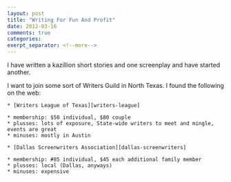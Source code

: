 ```yaml
---
layout: post
title: "Writing For Fun And Profit"
date: 2012-03-16
comments: true
categories: 
exerpt_separator: <!--more-->
---
```

I have written a kazillion short stories and one screenplay and have started another.
<!-- more -->

I want to join some sort of Writers Guild in North Texas.  I found the following on the web:

    * [Writers League of Texas][writers-league]

    * membership: $50 individual, $80 couple
    * plusses: lots of exposure, State-wide writers to meet and mingle, events are great
    * minuses: mostly in Austin

    * [Dallas Screenwriters Association][dallas-screenwriters]

    * membership: #85 individual, $45 each additional family member
    * plusses: local (Dallas, anyways)
    * minuses: expensive

[writers-league]: http://www.writersleague.org/
[dallas-screenwriters]: http://www.dallasscreenwriters.com/

<!-- see https://github.com/Shopify/liquid/wiki/Liquid-for-Designers for stuff 
# H1
## H2
[I'm an inline-style link](https://www.google.com)
![alt text](https://github.com/adam-p/markdown-here/raw/master/src/common/images/icon48.png 'Logo Title Text 1')
```javascript
var s = 'JavaScript syntax highlighting';
alert(s);
```
   * an unordered list item (note a newline is required before the list begins)
   1. an ordered list item
| Tables        | Are           | Cool  |
| ------------- |:-------------:| -----:|
| col 3 is      | right-aligned | $1600 |
-->
